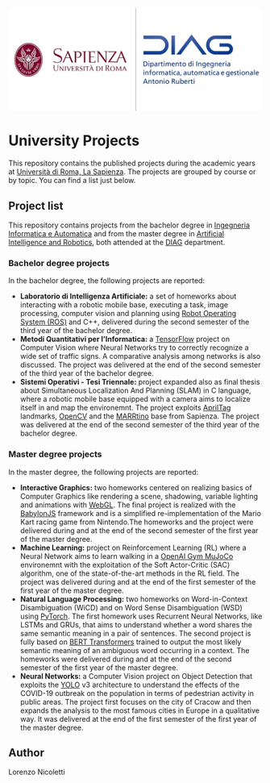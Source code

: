 ![logo](./sapienza_logo.JPG)
# University Projects

This repository contains the published projects during the academic years at [Università di Roma, La Sapienza](https://www.uniroma1.it/it/pagina-strutturale/home). The projects are grouped by course or by topic. You can find a list just below.

## Project list

This repository contains projects from the bachelor degree in [Ingegneria Informatica e Automatica](https://corsidilaurea.uniroma1.it/it/corso/2021/29931/home) and from the master degree in [Artificial Intelligence and Robotics](https://corsidilaurea.uniroma1.it/it/corso/2021/30431/home), both attended at the [DIAG](https://www.diag.uniroma1.it/) department.

### Bachelor degree projects

In the bachelor degree, the following projects are reported:
- **Laboratorio di Intelligenza Artificiale:** a set of homeworks about interacting with a robotic mobile base, executing a task, image processing, computer vision and planning using [Robot Operating System (ROS)](https://www.ros.org/) and C++, delivered during the second semester of the third year of the bachelor degree.
- **Metodi Quantitativi per l'Informatica:** a [TensorFlow](https://www.tensorflow.org/) project on Computer Vision where Neural Networks try to correctly recognize a wide set of traffic signs. A comparative analysis among networks is also discussed. The project was delivered at the end of the second semester of the third year of the bachelor degree.
- **Sistemi Operativi - Tesi Triennale:** project expanded also as final thesis about Simultaneous Localization And Planning (SLAM) in C language, where a robotic mobile base equipped with a camera aims to localize itself in and map the environemnt. The project exploits [AprilTag](https://april.eecs.umich.edu/software/apriltag) landmarks, [OpenCV](https://opencv.org/) and the [MARRtino](https://www.marrtino.org/) base from Sapienza. The project was delivered at the end of the second semester of the third year of the bachelor degree.

### Master degree projects

In the master degree, the following projects are reported:
- **Interactive Graphics:** two homeworks centered on realizing basics of Computer Graphics like rendering a scene, shadowing, variable lighting and animations with [WebGL](https://get.webgl.org/). The final project is realized with the [BabylonJS](https://www.babylonjs.com/) framework and is a simplified re-implementation of the Mario Kart racing game from Nintendo.The homeworks and the project were delivered during and at the end of the second semester of the first year of the master degree.
- **Machine Learning:** project on Reinforcement Learning (RL) where a Neural Network aims to learn walking in a [OpenAI Gym MuJoCo](https://gym.openai.com/envs/#mujoco) environemnt with the exploitation of the Soft Actor-Critic (SAC) algorithm, one of the state-of-the-art methods in the RL field. The project was delivered during and at the end of the first semester of the first year of the master degree.
- **Natural Language Processing:** two homeworks on Word-in-Context Disambiguation (WiCD) and on Word Sense Disambiguation (WSD) using [PyTorch](https://pytorch.org/). The first homework uses Recurrent Neural Networks, like LSTMs and GRUs, that aims to understand whether a word shares the same semantic meaning in a pair of sentences. The second project is fully based on [BERT Transformers](https://huggingface.co/bert-base-uncased) trained to output the most likely semantic meaning of an ambiguous word occurring in a context. The homeworks were delivered during and at the end of the second semester of the first year of the master degree.
- **Neural Networks:** a Computer Vision project on Object Detection that exploits the [YOLO](https://pjreddie.com/darknet/yolo/) v3 architecture to understand the effects of the COVID-19 outbreak on the population in terms of pedestrian activity in public areas. The project first focuses on the city of Cracow and then expands the analysis to the most famous cities in Europe in a qualitative way. It was delivered at the end of the first semester of the first year of the master degree.

## Author

Lorenzo Nicoletti
